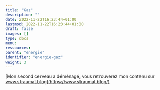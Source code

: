 ```yaml
---
title: "Gaz"
description: ""
date: 2022-11-22T16:23:44+01:00
lastmod: 2022-11-22T16:23:44+01:00
draft: false
images: []
type: docs
menu:
ressources:
parent: "energie"
identifier: "energie-gaz"
weight: 3
---
```


[Mon second cerveau a déménagé, vous retrouverez mon contenu sur www.straumat.blog](https://www.straumat.blog/)